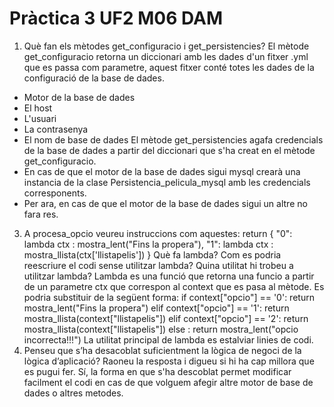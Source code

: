 # Pràctica 3 UF2 M06 DAM
1. Què fan els mètodes get_configuracio i get_persistencies?
El mètode get_configuracio retorna un diccionari amb les dades d'un fitxer .yml que es passa com parametre, aquest fitxer conté totes les dades de la configuració de la base de dades.
- Motor de la base de dades
- El host
- L'usuari
- La contrasenya
- El nom de base de dades
El mètode get_persistencies agafa credencials de la base de dades a partir del diccionari que s'ha creat en el mètode get_configuracio.
- En cas de que el motor de la base de dades sigui mysql crearà una instancia de la clase Persistencia_pelicula_mysql amb les credencials corresponents.
- Per ara, en cas de que el motor de la base de dades sigui un altre no fara res.
3. A procesa_opcio veureu instruccions com aquestes:
    return {
        "0": lambda ctx : mostra_lent("Fins la propera"),
        "1": lambda ctx : mostra_llista(ctx['llistapelis'])
}
Què fa lambda? Com es podria reescriure el codi sense utilitzar lambda? Quina utilitat hi trobeu a utilitzar lambda?
Lambda es una funció que retorna una funcio a partir de un parametre ctx que correspon al context que es pasa al mètode.
Es podria substituir de la següent forma:
if context["opcio"] == '0': return mostra_lent("Fins la propera")
    elif context["opcio"] == '1': return mostra_llista(context["llistapelis"])
    elif context["opcio"] == '2': return mostra_llista(context["llistapelis"])
    else : return mostra_lent("opcio incorrecta!!!")
La utilitat principal de lambda es estalviar linies de codi.
3. Penseu que s’ha desacoblat suficientment la lògica de negoci de la lògica d’aplicació? Raoneu la resposta i digueu si hi ha cap millora que es pugui fer. 
Sí, la forma en que s'ha descoblat permet modificar facilment el codi en cas de que volguem afegir altre motor de base de dades o altres metodes.
